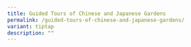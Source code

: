 ```yaml
---
title: Guided Tours of Chinese and Japanese Gardens
permalink: /guided-tours-of-chinese-and-japanese-gardens/
variant: tiptap
description: ""
---
```

